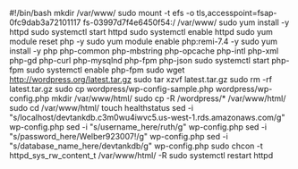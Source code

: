 #!/bin/bash
mkdir /var/www/
sudo mount -t efs -o tls,accesspoint=fsap-0fc9dab3a72101117 fs-03997d7f4e6450f54:/ /var/www/
sudo yum install -y httpd
sudo systemctl start httpd
sudo systemctl enable httpd
sudo yum module reset php -y
sudo yum module enable php:remi-7.4 -y
sudo yum install -y php php-common php-mbstring php-opcache php-intl php-xml php-gd php-curl php-mysqlnd php-fpm php-json
sudo systemctl start php-fpm
sudo systemctl enable php-fpm
sudo wget http://wordpress.org/latest.tar.gz
sudo tar xzvf latest.tar.gz
sudo rm -rf latest.tar.gz
sudo cp wordpress/wp-config-sample.php wordpress/wp-config.php
mkdir /var/www/html/
sudo cp -R /wordpress/* /var/www/html/
sudo cd /var/www/html/
touch healthstatus
sed -i "s/localhost/devtankdb.c3m0wu4iwvc5.us-west-1.rds.amazonaws.com/g" wp-config.php
sed -i "s/username_here/ruth/g" wp-config.php
sed -i "s/password_here/Welber923007!/g" wp-config.php
sed -i "s/database_name_here/devtankdb/g" wp-config.php
sudo chcon -t httpd_sys_rw_content_t /var/www/html/ -R
sudo systemctl restart httpd
